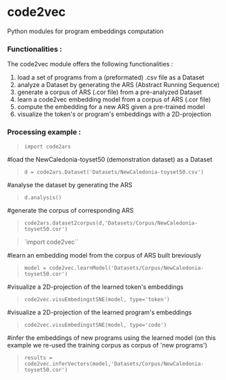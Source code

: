 # code2vec
Python modules for program embeddings computation


### Functionalities :
The code2vec module offers the following functionalities :
1. load a set of programs from a (preformated) .csv file as a Dataset 
2. analyze a Dataset by generating the ARS (Abstract Running Sequence)
3. generate a corpus of ARS (.cor file) from a pre-analyzed Dataset
4. learn a code2vec embedding model from a corpus of ARS (.cor file)
5. compute the embedding for a new ARS given a pre-trained model
6. visualize the token's or program's embeddings with a 2D-projection

### Processing example :

>`import code2ars`

#load the NewCaledonia-toyset50 (demonstration dataset) as a Dataset

>`d = code2ars.Dataset('Datasets/NewCaledonia-toyset50.csv')`

#analyse the dataset by generating the ARS

>`d.analysis()`

#generate the corpus of corresponding ARS

>`code2ars.dataset2corpus(d,'Datasets/Corpus/NewCaledonia-toyset50.cor')`

>`import code2vec``

#learn an embedding model from the corpus of ARS built breviously

>`model = code2vec.learnModel('Datasets/Corpus/NewCaledonia-toyset50.cor')`

#visualize a 2D-projection of the learned token's embeddings

>`code2vec.visuEmbedingstSNE(model, type='token')`
 
 #visualize a 2D-projection of the learned program's embeddings

 >`code2vec.visuEmbedingstSNE(model, type='code')`

 #infer the embeddings of new programs using the learned model (on this example we re-used the training corpus as corpus of 'new programs')

 >`results = code2vec.inferVectors(model,'Datasets/Corpus/NewCaledonia-toyset50.cor')`